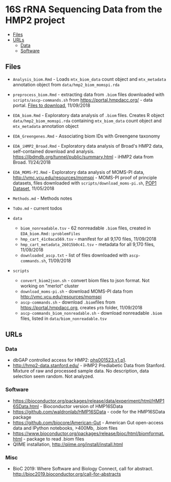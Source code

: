 # 16S rRNA Sequencing Data from the HMP2 project

* [Files](#files)
* [URLs](#urls)
  * [Data](#data)
  * [Software](#software)


## Files

- `Analysis_biom.Rmd` - Loads `mtx_biom_data` count object and `mtx_metadata` annotation object from `data/hmp2_biom_momspi.rda`

- `preprocess_biom.Rmd` - extracting data from `.biom` files downloaded with `scripts/ascp-commands.sh` from https://portal.hmpdacc.org/ - data portal. [Files to download](https://portal.hmpdacc.org/search/f?filters=%7B%22op%22:%22and%22,%22content%22:%5B%7B%22op%22:%22in%22,%22content%22:%7B%22field%22:%22cases.study_name%22,%22value%22:%5B%22MOMS-PI%22%5D%7D%7D,%7B%22op%22:%22in%22,%22content%22:%7B%22field%22:%22files.file_format%22,%22value%22:%5B%22Biological%20Observation%20Matrix%22%5D%7D%7D,%7B%22op%22:%22in%22,%22content%22:%7B%22field%22:%22files.file_matrix_type%22,%22value%22:%5B%2216s_community%22%5D%7D%7D%5D%7D&facetTab=files&pagination=%7B%22files%22:%7B%22from%22:0,%22size%22:20,%22sort%22:%22file_name.raw:asc%22%7D%7D), 11/09/2018

- `EDA_biom.Rmd` - Exploratory data analysis of `.biom` files. Creates R object `data/hmp2_biom_momspi.rda` containing `mtx_biom_data` count object and `mtx_metadata` annotation object

- `EDA_Greengenes.Rmd` - Associating biom IDs with Greengene taxonomy

- `EDA_iHMP2_Broad.Rmd` - Exploratory data analysis of Broad's HMP2 data, self-contained download and analysis. https://ibdmdb.org/tunnel/public/summary.html - iHMP2 data from Broad. 11/24/2018

- `EDA_MOMS-PI.Rmd` - Exploratory data analysis of MOMS-PI data, http://vmc.vcu.edu/resources/momspi - MOMS-PI proof of principle datasets, files downloaded with `scripts/download_moms-pi.sh`, [POP1 Dataset](http://vmc.vcu.edu/static/downloads/MOMS-PI_POP1.zip), 11/05/2018

- `Methods.md` - Methods notes
- `ToDo.md` - current todos

- `data`
    - `biom_nonreadable.tsv` - 62 nonreadable `.biom` files, created in `EDA_biom.Rmd::problemFiles`
    - `hmp_cart_41c0aca569.tsv` - manifest for all 9,170 files, 11/09/2018
    - `hmp_cart_metadata_26015b0c41.tsv` - metadata for all 9,170 files, 11/09/2018
    - `downloaded_ascp.txt` - list of files downloaded with `ascp-commands.sh`, 11/09/2018

- `scripts`
    - `convert_biom2json.sh` - convert biom files to json format. Not working on "merlot" cluster
    - `download_moms-pi.sh` - download MOMS-PI data from http://vmc.vcu.edu/resources/momspi
    - `ascp-commands.sh` - download `.biom`files from https://portal.hmpdacc.org, creates `ptb` folder, 11/09/2018
    - `ascp-commands_biom_nonreadable.sh` - download nonreadable `.biom` files, listed in `data/biom_nonreadable.tsv`

## URLs

### Data

- dbGAP controlled access for HMP2: [phs001523.v1.p1](https://www.ncbi.nlm.nih.gov/projects/gap/cgi-bin/study.cgi?study_id=phs001523.v1.p1#authorized-requests-section).
- http://hmp2-data.stanford.edu/ - iHMP2 Prediabetic Data from Stanford. Mixture of raw and processed sample data. No description, data selection seem random. Not analyzed.

### Software

- https://bioconductor.org/packages/release/data/experiment/html/HMP16SData.html - Bioconductor version of HMP16SData
- https://github.com/waldronlab/HMP16SData - code for the HMP16SData package
- https://github.com/biocore/American-Gut - American Gut open-access data and IPython notebooks, >400Mb, .biom files
- https://www.bioconductor.org/packages/release/bioc/html/biomformat.html - package to read .biom files
- QIIME installation, http://qiime.org/install/install.html

### Misc

- BioC 2019: Where Software and Biology Connect, call for abstract. http://bioc2019.bioconductor.org/call-for-abstracts